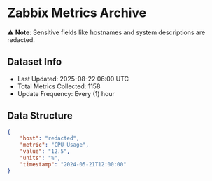 # Zabbix Metrics Archive

⚠️ **Note**: Sensitive fields like hostnames and system descriptions are redacted.

## Dataset Info
- Last Updated: 2025-08-22 06:00 UTC
- Total Metrics Collected: 1158
- Update Frequency: Every (1) hour

## Data Structure
```json
{
    "host": "redacted",
    "metric": "CPU Usage",
    "value": "12.5",
    "units": "%",
    "timestamp": "2024-05-21T12:00:00"
}
```
